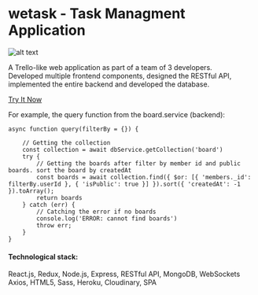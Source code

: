 # wetask - Task Managment Application

![alt text](https://res.cloudinary.com/shaishar9/image/upload/v1591551510/jhqltq0tbfpyh32bzzfq.jpg "wetask main screenshot")

A Trello-like web application as part of a team of 3 developers.<br />
Developed multiple frontend components, designed the RESTful API,<br />
implemented the entire backend and developed the database.

[Try It Now](http://we-task.herokuapp.com/)

For example, the query function from the board.service (backend):
```
async function query(filterBy = {}) {
    
    // Getting the collection
    const collection = await dbService.getCollection('board')
    try {
        // Getting the boards after filter by member id and public boards. sort the board by createdAt
        const boards = await collection.find({ $or: [{ 'members._id': filterBy.userId }, { 'isPublic': true }] }).sort({ 'createdAt': -1 }).toArray();
        return boards
    } catch (err) {
        // Catching the error if no boards
        console.log('ERROR: cannot find boards')
        throw err;
    }
}
```

#### Technological stack:
React.js, Redux, Node.js, Express, RESTful API, MongoDB, WebSockets<br />
Axios, HTML5, Sass, Heroku, Cloudinary, SPA
